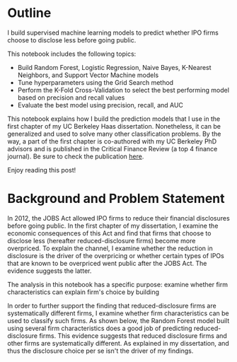 # Outline
I build supervised machine learning models to predict whether IPO firms choose to disclose less before going public.

This notebook includes the following topics:
- Build Random Forest, Logistic Regression, Naive Bayes, K-Nearest Neighbors, and Support Vector Machine models
- Tune hyperparameters using the Grid Search method 
- Perform the K-Fold Cross-Validation to select the best performing model based on precision and recall values
- Evaluate the best model using precision, recall, and AUC

This notebook explains how I build the prediction models that I use in the first chapter of my UC Berkeley Haas dissertation. Nonetheless, it can be generalized and used to solve many other classification problems. By the way, a part of the first chapter is co-authored with my UC Berkeley PhD advisors and is published in the Critical Finance Review (a top 4 finance journal). Be sure to check the publication <a href = "https://cfr.pub/forthcoming/papers/eventov2021jobs.pdf">here</a>.

Enjoy reading this post!

# Background and Problem Statement
In 2012, the JOBS Act allowed IPO firms to reduce their financial disclosures before going public. In the first chapter of my dissertation, I examine the economic consequences of this Act and find that firms that choose to disclose less (hereafter reduced-disclosure firms) become more overpriced. To explain the channel, I examine whether the reduction in disclosure is the driver of the overpricing or whether certain types of IPOs that are known to be overpriced went public after the JOBS Act. The evidence suggests the latter. 

The analysis in this notebook has a specific purpose: examine whether firm characteristics can explain firm's choice by building 

In order to further support the finding that reduced-disclosure firms are systematically different firms, I examine whether firm characteristics can be used to classify such firms. As shown below, the Random Forest model built using several firm characteristics does a good job of predicting reduced-disclosure firms. This evidence suggests that reduced disclosure firms and other firms are systematically different. As explained in my dissertation,  and thus the disclosure choice per se isn't the driver of my findings.
